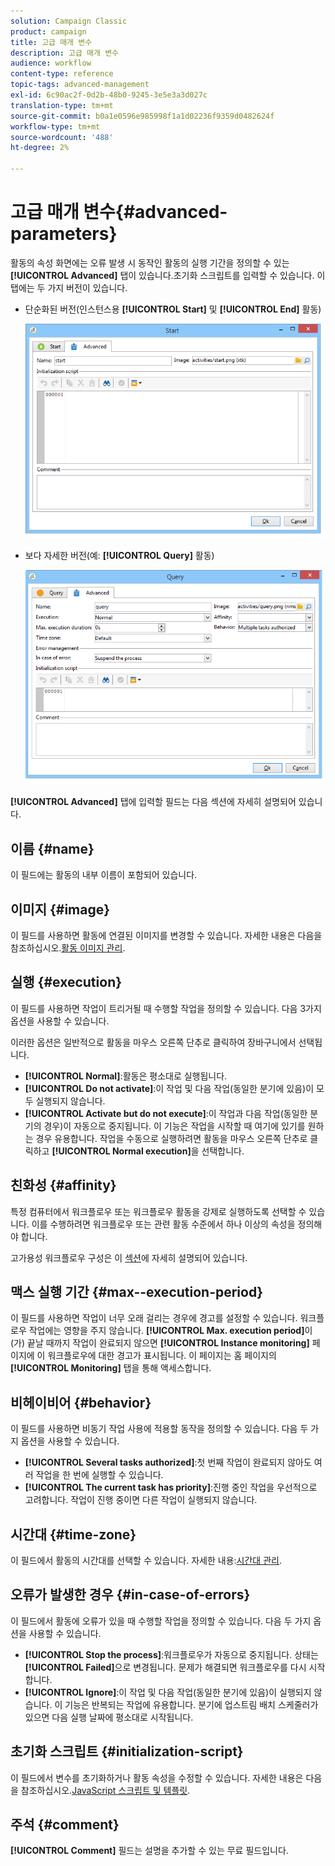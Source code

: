 ```yaml
---
solution: Campaign Classic
product: campaign
title: 고급 매개 변수
description: 고급 매개 변수
audience: workflow
content-type: reference
topic-tags: advanced-management
exl-id: 6c90ac2f-0d2b-48b0-9245-3e5e3a3d027c
translation-type: tm+mt
source-git-commit: b0a1e0596e985998f1a1d02236f9359d0482624f
workflow-type: tm+mt
source-wordcount: '488'
ht-degree: 2%

---
```


# 고급 매개 변수{#advanced-parameters}

활동의 속성 화면에는 오류 발생 시 동작인 활동의 실행 기간을 정의할 수 있는 **[!UICONTROL Advanced]** 탭이 있습니다.초기화 스크립트를 입력할 수 있습니다. 이 탭에는 두 가지 버전이 있습니다.

* 단순화된 버전(인스턴스용 **[!UICONTROL Start]** 및 **[!UICONTROL End]** 활동)

   ![](assets/wf-advanced-basic.png)

* 보다 자세한 버전(예: **[!UICONTROL Query]** 활동)

   ![](assets/wf-advanced-full.png)

**[!UICONTROL Advanced]** 탭에 입력할 필드는 다음 섹션에 자세히 설명되어 있습니다.

## 이름 {#name}

이 필드에는 활동의 내부 이름이 포함되어 있습니다.

## 이미지 {#image}

이 필드를 사용하면 활동에 연결된 이미지를 변경할 수 있습니다. 자세한 내용은 다음을 참조하십시오.[활동 이미지 관리](../../workflow/using/managing-activity-images.md).

## 실행 {#execution}

이 필드를 사용하면 작업이 트리거될 때 수행할 작업을 정의할 수 있습니다. 다음 3가지 옵션을 사용할 수 있습니다.

이러한 옵션은 일반적으로 활동을 마우스 오른쪽 단추로 클릭하여 장바구니에서 선택됩니다.

* **[!UICONTROL Normal]**:활동은 평소대로 실행됩니다.
* **[!UICONTROL Do not activate]**:이 작업 및 다음 작업(동일한 분기에 있음)이 모두 실행되지 않습니다.
* **[!UICONTROL Activate but do not execute]**:이 작업과 다음 작업(동일한 분기의 경우)이 자동으로 중지됩니다. 이 기능은 작업을 시작할 때 여기에 있기를 원하는 경우 유용합니다. 작업을 수동으로 실행하려면 활동을 마우스 오른쪽 단추로 클릭하고 **[!UICONTROL Normal execution]**&#x200B;을 선택합니다.

## 친화성 {#affinity}

특정 컴퓨터에서 워크플로우 또는 워크플로우 활동을 강제로 실행하도록 선택할 수 있습니다. 이를 수행하려면 워크플로우 또는 관련 활동 수준에서 하나 이상의 속성을 정의해야 합니다.

고가용성 워크플로우 구성은 이 [섹션](../../installation/using/configuring-campaign-server.md#high-availability-workflows-and-affinities)에 자세히 설명되어 있습니다.


## 맥스 실행 기간 {#max--execution-period}

이 필드를 사용하면 작업이 너무 오래 걸리는 경우에 경고를 설정할 수 있습니다. 워크플로우 작업에는 영향을 주지 않습니다. **[!UICONTROL Max. execution period]**&#x200B;이(가) 끝날 때까지 작업이 완료되지 않으면 **[!UICONTROL Instance monitoring]** 페이지에 이 워크플로우에 대한 경고가 표시됩니다. 이 페이지는 홈 페이지의 **[!UICONTROL Monitoring]** 탭을 통해 액세스합니다.

## 비헤이비어 {#behavior}

이 필드를 사용하면 비동기 작업 사용에 적용할 동작을 정의할 수 있습니다. 다음 두 가지 옵션을 사용할 수 있습니다.

* **[!UICONTROL Several tasks authorized]**:첫 번째 작업이 완료되지 않아도 여러 작업을 한 번에 실행할 수 있습니다.
* **[!UICONTROL The current task has priority]**:진행 중인 작업을 우선적으로 고려합니다. 작업이 진행 중이면 다른 작업이 실행되지 않습니다.

## 시간대 {#time-zone}

이 필드에서 활동의 시간대를 선택할 수 있습니다. 자세한 내용:[시간대 관리](../../workflow/using/managing-time-zones.md).

## 오류가 발생한 경우 {#in-case-of-errors}

이 필드에서 활동에 오류가 있을 때 수행할 작업을 정의할 수 있습니다. 다음 두 가지 옵션을 사용할 수 있습니다.

* **[!UICONTROL Stop the process]**:워크플로우가 자동으로 중지됩니다. 상태는 **[!UICONTROL Failed]**&#x200B;으로 변경됩니다. 문제가 해결되면 워크플로우를 다시 시작합니다.
* **[!UICONTROL Ignore]**:이 작업 및 다음 작업(동일한 분기에 있음)이 실행되지 않습니다. 이 기능은 반복되는 작업에 유용합니다. 분기에 업스트림 배치 스케줄러가 있으면 다음 실행 날짜에 평소대로 시작됩니다.

## 초기화 스크립트 {#initialization-script}

이 필드에서 변수를 초기화하거나 활동 속성을 수정할 수 있습니다. 자세한 내용은 다음을 참조하십시오.[JavaScript 스크립트 및 템플릿](../../workflow/using/javascript-scripts-and-templates.md).

## 주석 {#comment}

**[!UICONTROL Comment]** 필드는 설명을 추가할 수 있는 무료 필드입니다.
